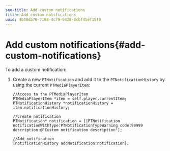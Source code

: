 ```yaml
---
seo-title: Add custom notifications
title: Add custom notifications
uuid: 4b48db70-7188-4c79-9428-8cbf45ef15f0
---
```


# Add custom notifications{#add-custom-notifications}

 To add a custom notification: 
1. Create a new `PTNotification` and add it to the `PTNotificationHistory` by using the current `PTMediaPlayerItem`:

   ```
   //Access to the PTMediaPlayerItem  
   PTMediaPlayerItem *item = self.player.currentItem; 
   PTNotificationHistory *notificationHistory = item.notificationHistory; 
    
   //Create notification 
   PTNotification* notification = [[PTNotification notificationWithType:PTNotificationTypeWarning code:99999 description:@"Custom notification description"]; 
    
   //Add notification 
   [notificationHistory addNotification:notification];
   ```

